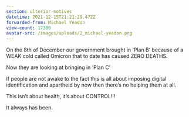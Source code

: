 ```yaml
---
section: ulterior-motives
datetime: 2021-12-15T21:21:29.472Z
forwarded-from: Michael Yeadon
view-count: 17300
avatar-src: /images/uploads/2_michael-yeadon.png
---
```

On the 8th of December our government brought in ‘Plan B’ because of a WEAK cold called Omicron that to date has caused ZERO DEATHS.

Now they are looking at bringing in ‘Plan C’

If people are not awake to the fact this is all about imposing digital identification and apartheid by now then there’s no helping them at all.

This isn’t about health, it’s about CONTROL!!!

It always has been.
